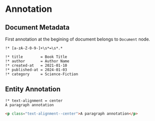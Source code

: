 # Annotation
## Document Metadata
First annotation at the begining of document belongs to `Document` node.

``` regex
!* [a-zA-Z-0-9-]+\s*=\s*.*
```
``` gr
!* title        = Book Title
!* author       = Author Name
!* created-at   = 2021-01-10
!* published-at = 2024-01-03
!* category     = Science-Fiction
```

## Entity Annotation
``` gr
!* text-alignment = center
A paragraph annotation
```
``` html
<p class="text-alignment--center">A paragraph annotation</p>
```


